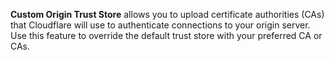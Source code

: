 ---
---

**Custom Origin Trust Store** allows you to upload certificate authorities (CAs) that Cloudflare will use to authenticate connections to your origin server. Use this feature to override the default trust store with your preferred CA or CAs.
